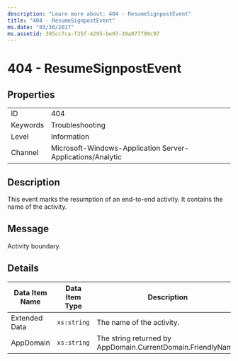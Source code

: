 ```yaml
---
description: "Learn more about: 404 - ResumeSignpostEvent"
title: "404 - ResumeSignpostEvent"
ms.date: "03/30/2017"
ms.assetid: 395cc7ca-f35f-4295-be97-39a077f99c97
---
```

# 404 - ResumeSignpostEvent

## Properties  
  
|||  
|-|-|  
|ID|404|  
|Keywords|Troubleshooting|  
|Level|Information|  
|Channel|Microsoft-Windows-Application Server-Applications/Analytic|  
  
## Description  

 This event marks the resumption of an end-to-end activity. It contains the name of the activity.  
  
## Message  

 Activity boundary.  
  
## Details  
  
|Data Item Name|Data Item Type|Description|  
|--------------------|--------------------|-----------------|  
|Extended Data|`xs:string`|The name of the activity.|  
|AppDomain|`xs:string`|The string returned by AppDomain.CurrentDomain.FriendlyName.|
